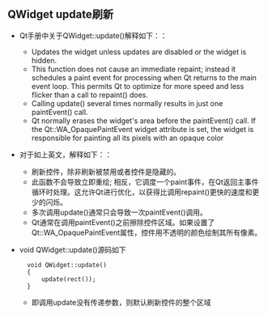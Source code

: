 ## QWidget update刷新
- Qt手册中关于QWidget::update()解释如下：：
	- Updates the widget unless updates are disabled or the widget is hidden.
	- This function does not cause an immediate repaint; instead it schedules a paint event for processing when Qt returns to the main event loop. This permits Qt to optimize for more speed and less flicker than a call to repaint() does.
	- Calling update() several times normally results in just one paintEvent() call.
	- Qt normally erases the widget's area before the paintEvent() call. If the Qt::WA_OpaquePaintEvent widget attribute is set, the widget is responsible for painting all its pixels with an opaque color

- 对于如上英文，解释如下：：
	- 刷新控件，除非刷新被禁用或者控件是隐藏的。
	- 此函数不会导致立即重绘; 相反，它调度一个paint事件，在Qt返回主事件循环时处理。这允许Qt进行优化，以获得比调用repaint()更快的速度和更少的闪烁。
	- 多次调用update()通常只会导致一次paintEvent()调用。
	- Qt通常在调用paintEvent()之前擦除控件区域。如果设置了Qt::WA_OpaquePaintEvent属性，控件用不透明的颜色绘制其所有像素。

- void QWidget::update()源码如下

		void QWidget::update()
		{
			update(rect());
		}

	- 即调用update没有传递参数，则默认刷新控件的整个区域